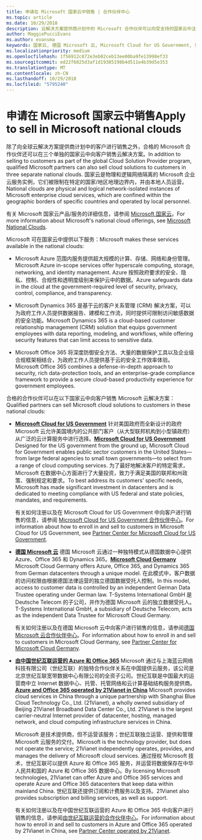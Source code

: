 ```yaml
---
title: 申请在 Microsoft 国家云中销售 | 合作伙伴中心
ms.topic: article
ms.date: 10/29/2018
description: 云解决方案提供商计划中的 Microsoft 合作伙伴可以向受支持的国家云中注册的客户进行销售。
author: MaggiePucciEvans
ms.author: evansma
keywords: 国家云, 德国 Microsoft 云, Microsoft Cloud for US Government, 世纪互联, 中国 Microsoft 云
ms.localizationpriority: medium
ms.openlocfilehash: 1f56912c872e3eb02ceb13ee00ba9fe13998ef33
ms.sourcegitcommit: ed22f6825d3af1d19385198b4d511e4b39d5e353
ms.translationtype: MT
ms.contentlocale: zh-CN
ms.lasthandoff: 10/29/2018
ms.locfileid: "5795240"
---
```

# <a name="apply-to-sell-in-microsoft-national-clouds"></a><span data-ttu-id="a4e70-104">申请在 Microsoft 国家云中销售</span><span class="sxs-lookup"><span data-stu-id="a4e70-104">Apply to sell in Microsoft national clouds</span></span>

<span data-ttu-id="a4e70-105">除了向全球云解决方案提供商计划中的客户进行销售之外，合格的 Microsoft 合作伙伴还可以在三个单独的国家云中向客户销售云解决方案。</span><span class="sxs-lookup"><span data-stu-id="a4e70-105">In addition to selling to customers as part of the global Cloud Solution Provider program, qualified Microsoft partners can also sell cloud solutions to customers in three separate national clouds.</span></span> <span data-ttu-id="a4e70-106">国家云是物理和逻辑网络隔离的 Microsoft 企业云服务实例，它们被限制在特定的国家/地区地理边界内，并由本地人员运营。</span><span class="sxs-lookup"><span data-stu-id="a4e70-106">National clouds are physical and logical network-isolated instances of Microsoft enterprise cloud services, which are confined within the geographic borders of specific countries and operated by local personnel.</span></span> 

<span data-ttu-id="a4e70-107">有关 Microsoft 国家云产品/服务的详细信息，请参阅 [Microsoft 国家云](https://www.microsoft.com/trustcenter/cloudservices/nationalcloud)。</span><span class="sxs-lookup"><span data-stu-id="a4e70-107">For more information about Microsoft's national cloud offerings, see [Microsoft National Clouds](https://www.microsoft.com/trustcenter/cloudservices/nationalcloud).</span></span>

<span data-ttu-id="a4e70-108">Microsoft 可在国家云中提供以下服务：</span><span class="sxs-lookup"><span data-stu-id="a4e70-108">Microsoft makes these services available in the national clouds:</span></span>

-   <span data-ttu-id="a4e70-109">Microsoft Azure 范围内服务提供超大规模的计算、存储、网络和身份管理。</span><span class="sxs-lookup"><span data-stu-id="a4e70-109">Microsoft Azure in-scope services offer hyperscale computing, storage, networking, and identity management.</span></span> <span data-ttu-id="a4e70-110">Azure 按照政府要求的安全、隐私、控制、合规性和透明度级别来保护云中的数据。</span><span class="sxs-lookup"><span data-stu-id="a4e70-110">Azure safeguards data in the cloud at the government-required level of security, privacy, control, compliance, and transparency.</span></span>

-   <span data-ttu-id="a4e70-111">Microsoft Dynamics 365 是基于云的客户关系管理 (CRM) 解决方案，可以为政府工作人员提供数据报告、建模和工作流，同时提供可限制访问敏感数据的安全功能。</span><span class="sxs-lookup"><span data-stu-id="a4e70-111">Microsoft Dynamics 365 is a cloud-based customer relationship management (CRM) solution that equips government employees with data reporting, modeling, and workflows, while offering security features that can limit access to sensitive data.</span></span>

-   <span data-ttu-id="a4e70-112">Microsoft Office 365 将深度防御安全方法、大量的数据保护工具以及企业级合规框架相结合，为政府工作人员提供基于云的安全工作效率体验。</span><span class="sxs-lookup"><span data-stu-id="a4e70-112">Microsoft Office 365 combines a defense-in-depth approach to security, rich data-protection tools, and an enterprise-grade compliance framework to provide a secure cloud-based productivity experience for government employees.</span></span>

<span data-ttu-id="a4e70-113">合格的合作伙伴可以在以下国家云中向客户销售 Microsoft 云解决方案：</span><span class="sxs-lookup"><span data-stu-id="a4e70-113">Qualified partners can sell Microsoft cloud solutions to customers in these national clouds:</span></span>

-   <span data-ttu-id="a4e70-114">[**Microsoft Cloud for US Government**](https://www.microsoft.com/trustcenter/cloudservices/nationalcloud#Microsoft_Cloud_for_US) 针对美国政府而全新设计的政府 Microsoft 云允许美国境内的公共部门客户（从大型联邦机构到小型镇政府）从广泛的云计算服务中进行选择。</span><span class="sxs-lookup"><span data-stu-id="a4e70-114">[**Microsoft Cloud for US Government**](https://www.microsoft.com/trustcenter/cloudservices/nationalcloud#Microsoft_Cloud_for_US) Designed for the US government from the ground up, Microsoft Cloud for Government enables public sector customers in the United States—from large federal agencies to small town governments—to select from a range of cloud computing services.</span></span> <span data-ttu-id="a4e70-115">为了最好地解决客户的特定需求，Microsoft 在数据中心方面进行了大量投资，致力于满足美国的联邦和州政策、强制规定和要求。</span><span class="sxs-lookup"><span data-stu-id="a4e70-115">To best address its customers’ specific needs, Microsoft has made significant investment in datacenters and is dedicated to meeting compliance with US federal and state policies, mandates, and requirements.</span></span> 

    <span data-ttu-id="a4e70-116">有关如何注册以及在 Microsoft Cloud for US Government 中向客户进行销售的信息，请参阅 [Microsoft Cloud for US Government 合作伙伴中心](partner-center-for-microsoft-us-govt-cloud.md)。</span><span class="sxs-lookup"><span data-stu-id="a4e70-116">For information about how to enroll in and sell to customers in Microsoft Cloud for US Government, see [Partner Center for Microsoft Cloud for US Government](partner-center-for-microsoft-us-govt-cloud.md).</span></span>

-   <span data-ttu-id="a4e70-117">[**德国 Microsoft 云**](https://www.microsoft.com/trustcenter/cloudservices/nationalcloud#Microsoft_Cloud_Germany) 德国 Microsoft 云通过一种独特模式从德国数据中心提供 Azure、Office 365 和 Dynamics 365。</span><span class="sxs-lookup"><span data-stu-id="a4e70-117">[**Microsoft Cloud Germany**](https://www.microsoft.com/trustcenter/cloudservices/nationalcloud#Microsoft_Cloud_Germany) Microsoft Cloud Germany offers Azure, Office 365, and Dynamics 365 from German datacenters through a unique model.</span></span> <span data-ttu-id="a4e70-118">在此模式中，客户数据的访问权限由根据德国法律运营的独立德国数据受托人控制。</span><span class="sxs-lookup"><span data-stu-id="a4e70-118">In this model, access to customer data is controlled by an independent German Data Trustee operating under German law.</span></span> <span data-ttu-id="a4e70-119">T-Systems International GmbH 是 Deutsche Telecom 的子公司，并作为德国 Microsoft 云的独立数据受托人。</span><span class="sxs-lookup"><span data-stu-id="a4e70-119">T-Systems International GmbH, a subsidiary of Deutsche Telecom, acts as the independent Data Trustee for Microsoft Cloud Germany.</span></span> 

    <span data-ttu-id="a4e70-120">有关如何注册以及在德国 Microsoft 云中向客户进行销售的信息，请参阅[德国 Microsoft 云合作伙伴中心](partner-center-for-microsoft-cloud-germany.md)。</span><span class="sxs-lookup"><span data-stu-id="a4e70-120">For information about how to enroll in and sell to customers in Microsoft Cloud Germany, see [Partner Center for Microsoft Cloud Germany](partner-center-for-microsoft-cloud-germany.md).</span></span> 
    
-   <span data-ttu-id="a4e70-121">[**由中国世纪互联运营的 Azure 和 Office 365**](https://www.microsoft.com/trustcenter/cloudservices/nationalcloud#Microsoft_Cloud_for_China) Microsoft 通过与上海蓝云网络科技有限公司（世纪互联）的独特合作伙伴关系在中国提供云服务，该公司是北京世纪互联宽带数据中心有限公司的全资子公司。世纪互联是中国最大的运营商中立 Internet 数据中心、托管、托管网络和云计算基础结构服务提供商。</span><span class="sxs-lookup"><span data-stu-id="a4e70-121">[**Azure and Office 365 operated by 21Vianet in China**](https://www.microsoft.com/trustcenter/cloudservices/nationalcloud#Microsoft_Cloud_for_China) Microsoft provides cloud services in China through a unique partnership with Shanghai Blue Cloud Technology Co., Ltd. (21Vianet), a wholly owned subsidiary of Beijing 21Vianet Broadband Data Center Co., Ltd. 21Vianet is the largest carrier-neutral Internet provider of datacenter, hosting, managed network, and cloud computing infrastructure services in China.</span></span> 

    <span data-ttu-id="a4e70-122">Microsoft 是技术提供商，但不运营该服务；世纪互联独立运营、提供和管理 Microsoft 云服务的交付。</span><span class="sxs-lookup"><span data-stu-id="a4e70-122">Microsoft is the technology provider, but does not operate the service; 21Vianet independently operates, provides, and manages the delivery of Microsoft cloud services.</span></span> <span data-ttu-id="a4e70-123">通过授权 Microsoft 技术，世纪互联可以提供 Azure 和 Office 365 服务，并运营将数据保存在中华人民共和国的 Azure 和 Office 365 数据中心。</span><span class="sxs-lookup"><span data-stu-id="a4e70-123">By licensing Microsoft technologies, 21Vianet can offer Azure and Office 365 services and operate Azure and Office 365 datacenters that keep data within mainland China.</span></span> <span data-ttu-id="a4e70-124">世纪互联还提供订阅和计费服务以及支持。</span><span class="sxs-lookup"><span data-stu-id="a4e70-124">21Vianet also provides subscription and billing services, as well as support.</span></span>

    <span data-ttu-id="a4e70-125">有关如何注册以及在中国世纪互联运营的 Azure 和 Office 365 中向客户进行销售的信息，请参阅[由世纪互联运营的合作伙伴中心](https://msdn.microsoft.com/partner-china/index)。</span><span class="sxs-lookup"><span data-stu-id="a4e70-125">For information about how to enroll in and sell to customers in Azure and Office 365 operated by 21Vianet in China, see [Partner Center operated by 21Vianet](https://msdn.microsoft.com/partner-china/index).</span></span> 